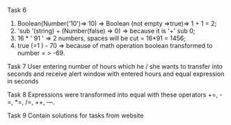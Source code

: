 Task 6
1) Boolean(Number('10')=> 10) => Boolean (not empty =>true)=> 1 + 1 = 2;
2) 'sub '(string) + (Number(false) => 0) => because it is '+' sub 0;
3) 16  *  '      91    ' => 2 numbers, spaces will be cut = 16*91 = 1456;
4) true (=1 ) - 70 => because of math operation boolean transformed to number = > -69.

Task 7
User entering number of hours which he / she wants to transfer into seconds and receive alert window with 
entered hours and equal expression in seconds

Task 8
Expressions were transformed into equal with these operators +=, -=, *=, /=, ++, —.

Task 9
Contain solutions for tasks from website
